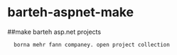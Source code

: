 # barteh-aspnet-make
##make barteh asp.net projects
``` Barteh
  borna mehr fann companey. open project collection
```
